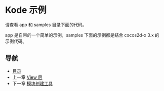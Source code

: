 # Kode 示例

请查看 app 和 samples 目录下面的代码。

app 是自带的一个简单的示例，samples 下面的示例都是结合 cocos2d-x 3.x 的示例代码。

## 导航
- [目录](00.md)
- 上一章 [View 层](03.md)
- 下一章 [模块创建工具](05.md)